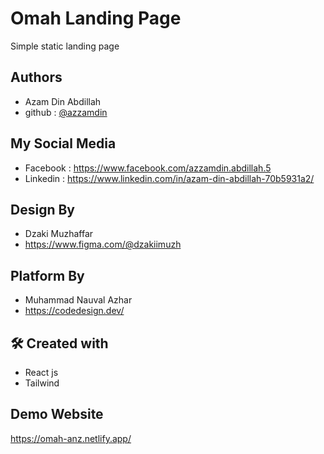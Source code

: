 
# Omah Landing Page

Simple static landing page

## Authors

- Azam Din Abdillah
- github : [@azzamdin](https://github.com/azzamdinabdillah)

## My Social Media
- Facebook : https://www.facebook.com/azzamdin.abdillah.5
- Linkedin : https://www.linkedin.com/in/azam-din-abdillah-70b5931a2/

## Design By
- Dzaki Muzhaffar
- https://www.figma.com/@dzakiimuzh

## Platform By

- Muhammad Nauval Azhar
- https://codedesign.dev/

## 🛠 Created with
- React js
- Tailwind 

## Demo Website
https://omah-anz.netlify.app/
